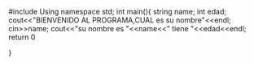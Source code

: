 #include<iostream>
Using namespace std;
int main(){
string name;
int edad;
cout<<"BIENVENIDO AL PROGRAMA,CUAL es su nombre"<<endl;
cin>>name;
cout<<"su nombre es "<<name<<" tiene "<<edad<<endl;
return 0

}

